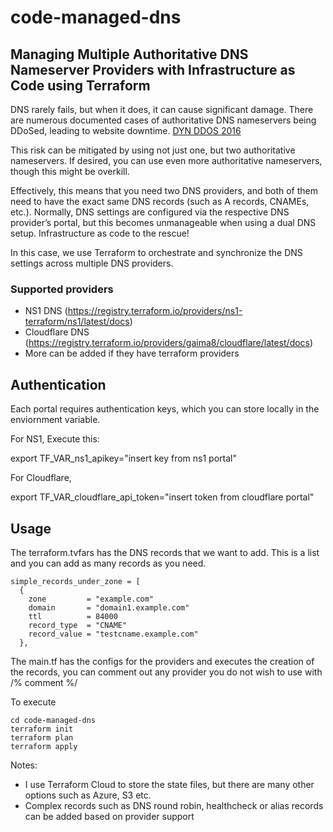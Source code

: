 # code-managed-dns
## Managing Multiple Authoritative DNS Nameserver Providers with Infrastructure as Code using Terraform


DNS rarely fails, but when it does, it can cause significant damage. There are numerous documented cases of authoritative DNS nameservers being DDoSed, leading to website downtime. [DYN DDOS 2016](https://en.wikipedia.org/wiki/DDoS_attacks_on_Dyn)

This risk can be mitigated by using not just one, but two authoritative nameservers. If desired, you can use even more authoritative nameservers, though this might be overkill.

Effectively, this means that you need two DNS providers, and both of them need to have the exact same DNS records (such as A records, CNAMEs, etc.). Normally, DNS settings are configured via the respective DNS provider’s portal, but this becomes unmanageable when using a dual DNS setup. Infrastructure as code to the rescue!

In this case, we use Terraform to orchestrate and synchronize the DNS settings across multiple DNS providers.

### Supported providers
- NS1 DNS (https://registry.terraform.io/providers/ns1-terraform/ns1/latest/docs)
- Cloudflare DNS  (https://registry.terraform.io/providers/gaima8/cloudflare/latest/docs)
- More can be added if they have terraform providers 

## Authentication 

Each portal requires authentication keys, which you can store locally in the enviornment variable. 

For NS1, Execute this:

export TF_VAR_ns1_apikey="insert key from ns1 portal"

For Cloudflare,

export TF_VAR_cloudflare_api_token="insert token from cloudflare portal"
## Usage
The terraform.tvfars has the DNS records that we want to add. This is a list and you can add as many records as you need. 
```
simple_records_under_zone = [
  {
    zone         = "example.com"
    domain       = "domain1.example.com"
    ttl          = 84000
    record_type  = "CNAME"
    record_value = "testcname.example.com"
  },
```
The main.tf has the configs for the providers and executes the creation of the records, you can comment out any provider you do not wish to use with /% comment %/

To  execute

```
cd code-managed-dns
terraform init
terraform plan
terraform apply 
```

Notes:
- I use Terraform Cloud to store the state files, but there are many other options such as Azure, S3  etc. 
- Complex records such as DNS round robin, healthcheck or alias records can be added based on provider support 


